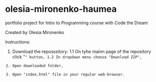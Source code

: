 # olesia-mironenko-haumea
portfolio project for Intro to Programming course with Code the Dream

Created by Olesia Mironenko

Instructions: 
1. Download the reposssitory:
    1.1 On tyhe mainn page of the repository click "<Code>" button,
    1.2 In dropdown menu choose "Download ZIP", 
2. Open downloaded folder,
3. Open "index.html" file in your regular web-browser.
